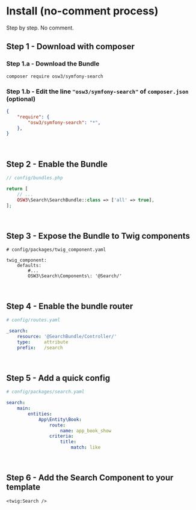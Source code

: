 # Install (no-comment process)

Step by step. No comment.

## Step 1 - Download with composer

### Step 1.a - Download the Bundle

```shell 
composer require osw3/symfony-search
```

### Step 1.b - Edit the line `"osw3/symfony-search"` of `composer.json` (optional)

```json 
{
    "require": {
        "osw3/symfony-search": "*",
    },
}
```

<br>

## Step 2 - Enable the Bundle

```php
// config/bundles.php

return [
    // ...
    OSW3\Search\SearchBundle::class => ['all' => true],
];
```

<br>

## Step 3 - Expose the Bundle to Twig components

```twig
# config/packages/twig_component.yaml

twig_component:
    defaults:
        #...
        OSW3\Search\Components\: '@Search/'
```

<br>

## Step 4 - Enable the bundle router

```yaml
# config/routes.yaml

_search:
    resource: '@SearchBundle/Controller/'
    type:     attribute
    prefix:   /search
```

<br>

## Step 5 - Add a quick config

```yaml 
# config/packages/search.yaml

search:
    main:
        entities: 
            App\Entity\Book:
                route: 
                    name: app_book_show
                criteria:
                    title:
                        match: like
```

<br>

## Step 6 - Add the Search Component to your template

```twig
<twig:Search />
```